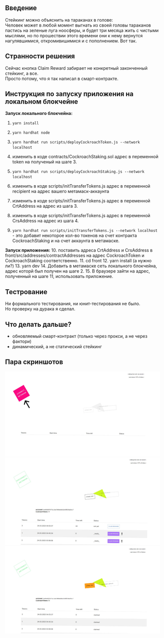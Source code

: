 ## Введение
Стейкинг можно объяснить на тараканах в голове:  
Человек может в любой момент выгнать из своей головы тараканов пастись на зеленые луга ноосферы, и будет три месяца жить с чистыми мыслями, но по прошествии этого времени они к нему вернутся нагулявшимися, откромивишимися и с пополнением. Вот так.


## Странности решения

Сейчас кнопка Claim Reward забирает не конкретный законченный стейкинг, а все.  
Просто потому, что я так написал в смарт-контракте. 


## Инструкция по запуску приложения на локальном блокчейне

**Запуск локального блокчейна:**
1. `yarn install`
2. `yarn hardhat node`
3. `yarn hardhat run scripts/deployCockroachToken.js --network localhost`
  
4. изменить в коде contracts/CockroachStaking.sol адрес в переменной token на полученый на шаге 3.
5. `yarn hardhat run scripts/deployCockroachStaking.js --network localhost`
  
6. изменить в коде scripts/initTransferTokens.js адрес в переменной recipient на адрес вашего метамаск-аккаунта
7. изменить в коде scripts/initTransferTokens.js адрес в переменной CrtAddress на адрес из шага 3.
8. изменить в коде scripts/initTransferTokens.js адрес в переменной CrsAddress на адрес из шага 4.
  
9. `yarn hardhat run scripts/initTransferTokens.js --network localhost` - это добавит некоторое кол-во токенов на счет контракта CockroachStaking и на счет аккаунта в метамаске. 
  
**Запуск приложения:**
10. поставить адреса CrtAddress и CrsAddress в front/src/addresses/contractAddresses на адрес CockroachToken и CockroachStaking соответственно.
11. cd front
12. yarn install (а нужно ли?)
13. yarn dev
14. Добавить в метамаске сеть локального блокчейна, адрес которй был получен на шаге 2.
15. В браузере зайти на адрес, полученный на шаге 11, использовать приложение.


## Тестрование

Ни формального тестирования, ни юнит-тестирования не было.  
Но проверку на дурака я сделал.


## Что делать дальше?
* обновляемый смарт-контракт (только через прокси, а не через фактори)
* динамический, а не статический стейкинг


## Пара скриншотов

![1](./screenshots/1.jpg)
![2](./screenshots/2.jpg)
![3](./screenshots/3.jpg)